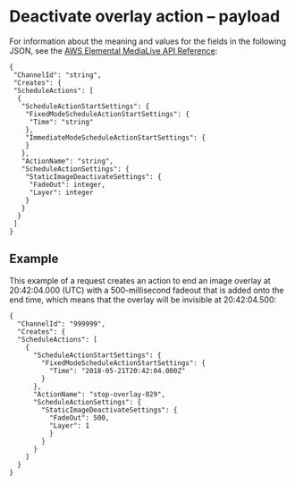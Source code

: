 # Deactivate overlay action – payload<a name="cli-schedule-fields-for-deactivate-image"></a>

For information about the meaning and values for the fields in the following JSON, see the [AWS Elemental MediaLive API Reference](https://docs.aws.amazon.com/medialive/latest/apireference/):

```
{
 "ChannelId": "string",
 "Creates": {
 "ScheduleActions": [
  {
   "ScheduleActionStartSettings": {
    "FixedModeScheduleActionStartSettings": {
     "Time": "string"
    },
    "ImmediateModeScheduleActionStartSettings": {
    }
   },
   "ActionName": "string",
   "ScheduleActionSettings": {
    "StaticImageDeactivateSettings": {
     "FadeOut": integer,
     "Layer": integer
    }
   }
  }
 ]
}
```

## Example<a name="json-deactivate-image-example"></a>

This example of a request creates an action to end an image overlay at 20:42:04\.000 \(UTC\) with a 500\-millisecond fadeout that is added onto the end time, which means that the overlay will be invisible at 20:42:04\.500:

```
{
  "ChannelId": "999999",
  "Creates": {
  "ScheduleActions": [
    {
      "ScheduleActionStartSettings": {
        "FixedModeScheduleActionStartSettings": {
          "Time": "2018-05-21T20:42:04.000Z"
        }
      },
      "ActionName": "stop-overlay-029",
      "ScheduleActionSettings": {
        "StaticImageDeactivateSettings": {
          "FadeOut": 500,
          "Layer": 1
          }
        }
      }
    ]
  }
}
```